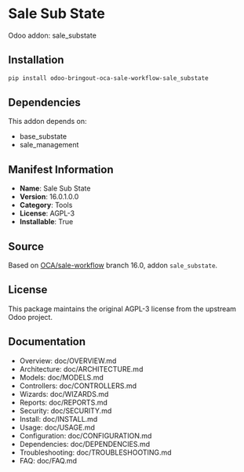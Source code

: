 # Sale Sub State

Odoo addon: sale_substate

## Installation

```bash
pip install odoo-bringout-oca-sale-workflow-sale_substate
```

## Dependencies

This addon depends on:
- base_substate
- sale_management

## Manifest Information

- **Name**: Sale Sub State
- **Version**: 16.0.1.0.0
- **Category**: Tools
- **License**: AGPL-3
- **Installable**: True

## Source

Based on [OCA/sale-workflow](https://github.com/OCA/sale-workflow) branch 16.0, addon `sale_substate`.

## License

This package maintains the original AGPL-3 license from the upstream Odoo project.

## Documentation

- Overview: doc/OVERVIEW.md
- Architecture: doc/ARCHITECTURE.md
- Models: doc/MODELS.md
- Controllers: doc/CONTROLLERS.md
- Wizards: doc/WIZARDS.md
- Reports: doc/REPORTS.md
- Security: doc/SECURITY.md
- Install: doc/INSTALL.md
- Usage: doc/USAGE.md
- Configuration: doc/CONFIGURATION.md
- Dependencies: doc/DEPENDENCIES.md
- Troubleshooting: doc/TROUBLESHOOTING.md
- FAQ: doc/FAQ.md
